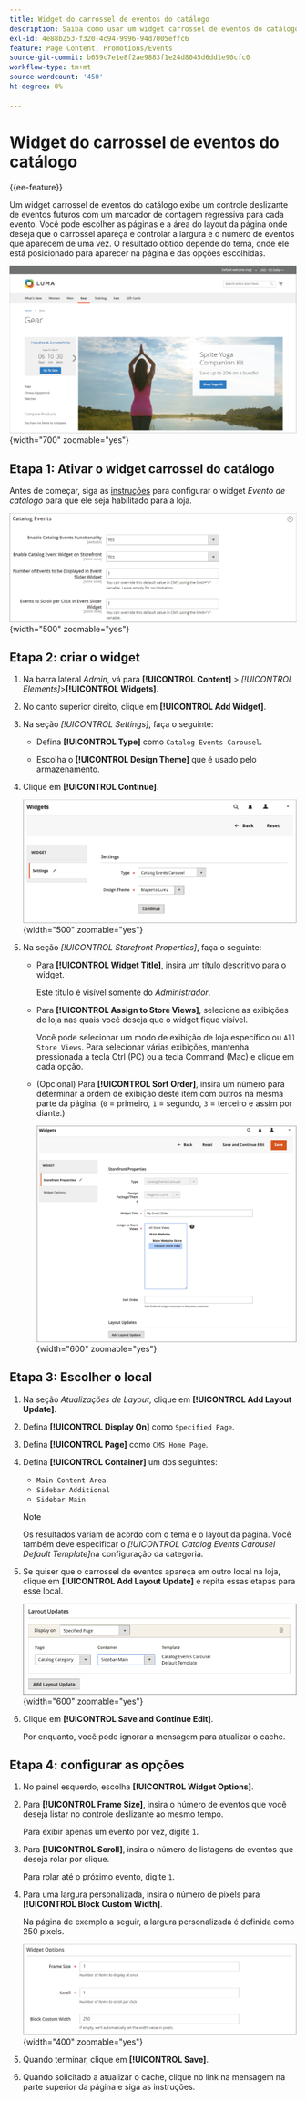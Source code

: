 ```yaml
---
title: Widget do carrossel de eventos do catálogo
description: Saiba como usar um widget carrossel de eventos do catálogo para exibir um controle deslizante de eventos futuros em uma página.
exl-id: 4e88b253-f320-4c94-9996-94d7005effc6
feature: Page Content, Promotions/Events
source-git-commit: b659c7e1e8f2ae9883f1e24d8045d6dd1e90cfc0
workflow-type: tm+mt
source-wordcount: '450'
ht-degree: 0%

---
```


# Widget do carrossel de eventos do catálogo

{{ee-feature}}

Um widget carrossel de eventos do catálogo exibe um controle deslizante de eventos futuros com um marcador de contagem regressiva para cada evento. Você pode escolher as páginas e a área do layout da página onde deseja que o carrossel apareça e controlar a largura e o número de eventos que aparecem de uma vez. O resultado obtido depende do tema, onde ele está posicionado para aparecer na página e das opções escolhidas.

![Carrossel de eventos na barra lateral esquerda](./assets/storefront-event-carousel-sidebar-gear.png){width="700" zoomable="yes"}

## Etapa 1: Ativar o widget carrossel do catálogo

Antes de começar, siga as [instruções](../merchandising-promotions/event-configure.md) para configurar o widget _Evento de catálogo_ para que ele seja habilitado para a loja.

![Configuração de evento de catálogo](./assets/config-catalog-catalog-events-1.png){width="500" zoomable="yes"}

## Etapa 2: criar o widget

1. Na barra lateral _Admin_, vá para **[!UICONTROL Content]** > _[!UICONTROL Elements]_>**[!UICONTROL Widgets]**.

1. No canto superior direito, clique em **[!UICONTROL Add Widget]**.

1. Na seção _[!UICONTROL Settings]_, faça o seguinte:

   - Defina **[!UICONTROL Type]** como `Catalog Events Carousel`.

   - Escolha o **[!UICONTROL Design Theme]** que é usado pelo armazenamento.

1. Clique em **[!UICONTROL Continue]**.

   ![Configurações de widget para um carrossel de eventos](./assets/widget-event-carousel-settings.png){width="500" zoomable="yes"}

1. Na seção _[!UICONTROL Storefront Properties]_, faça o seguinte:

   - Para **[!UICONTROL Widget Title]**, insira um título descritivo para o widget.

     Este título é visível somente do _Administrador_.

   - Para **[!UICONTROL Assign to Store Views]**, selecione as exibições de loja nas quais você deseja que o widget fique visível.

     Você pode selecionar um modo de exibição de loja específico ou `All Store Views`. Para selecionar várias exibições, mantenha pressionada a tecla Ctrl (PC) ou a tecla Command (Mac) e clique em cada opção.

   - (Opcional) Para **[!UICONTROL Sort Order]**, insira um número para determinar a ordem de exibição deste item com outros na mesma parte da página. (`0` = primeiro, `1` = segundo, `3` = terceiro e assim por diante.)

     ![Propriedades da vitrine do widget](./assets/widget-event-carousel-storefront-properties.png){width="600" zoomable="yes"}

## Etapa 3: Escolher o local

1. Na seção _Atualizações de Layout_, clique em **[!UICONTROL Add Layout Update]**.

1. Defina **[!UICONTROL Display On]** como `Specified Page`.

1. Defina **[!UICONTROL Page]** como `CMS Home Page`.

1. Defina **[!UICONTROL Container]** um dos seguintes:

   - `Main Content Area`
   - `Sidebar Additional`
   - `Sidebar Main`

   >[!NOTE]
   >
   >Os resultados variam de acordo com o tema e o layout da página. Você também deve especificar o _[!UICONTROL Catalog Events Carousel Default Template]_&#x200B;na configuração da categoria.

1. Se quiser que o carrossel de eventos apareça em outro local na loja, clique em **[!UICONTROL Add Layout Update]** e repita essas etapas para esse local.

   ![Atualizações de layout](./assets/widget-event-carousel-layout-updates-catalog-category-sidebar.png){width="600" zoomable="yes"}

1. Clique em **[!UICONTROL Save and Continue Edit]**.

   Por enquanto, você pode ignorar a mensagem para atualizar o cache.

## Etapa 4: configurar as opções

1. No painel esquerdo, escolha **[!UICONTROL Widget Options]**.

1. Para **[!UICONTROL Frame Size]**, insira o número de eventos que você deseja listar no controle deslizante ao mesmo tempo.

   Para exibir apenas um evento por vez, digite `1`.

1. Para **[!UICONTROL Scroll]**, insira o número de listagens de eventos que deseja rolar por clique.

   Para rolar até o próximo evento, digite `1`.

1. Para uma largura personalizada, insira o número de pixels para **[!UICONTROL Block Custom Width]**.

   Na página de exemplo a seguir, a largura personalizada é definida como 250 pixels.

   ![Opções de widget de largura personalizada](./assets/widget-options-custom-width.png){width="400" zoomable="yes"}

1. Quando terminar, clique em **[!UICONTROL Save]**.

1. Quando solicitado a atualizar o cache, clique no link na mensagem na parte superior da página e siga as instruções.

